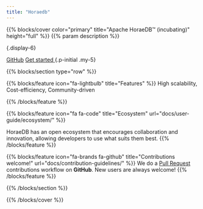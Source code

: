 ```yaml
---
title: "Horaedb"
---
```


{{% blocks/cover color="primary" title="Apache HoraeDB™ (incubating)" height="full" %}}
{{% param description %}}

{.display-6}

<a class="btn btn-lg btn-secondary" href="https://github.com/apache/horaedb">GitHub<i class="fab fa-github ms-2 "></i></a>
<a class="btn btn-lg btn-secondary" href="docs/getting-started/">
Get started<i class="fas fa-arrow-alt-circle-right ms-2"></i>
</a>
{.p-initial .my-5}

{{% blocks/section type="row"  %}}

{{% blocks/feature icon="fa-lightbulb" title="Features" %}}
High scalability, Cost-efficiency, Community-driven

{{% /blocks/feature %}}

{{% blocks/feature icon="fa fa-code" title="Ecosystem" url="docs/user-guide/ecosystem/" %}}

HoraeDB has an open ecosystem that encourages collaboration and innovation, allowing developers to use what suits them best.
{{% /blocks/feature %}}

{{% blocks/feature icon="fa-brands fa-github" title="Contributions welcome!" url="docs/contribution-guidelines/" %}}
We do a [Pull Request](https://github.com/apache/horaedb/pulls) contributions workflow on **GitHub**. New users are always welcome!
{{% /blocks/feature %}}

{{% /blocks/section %}}

{{% /blocks/cover %}}
